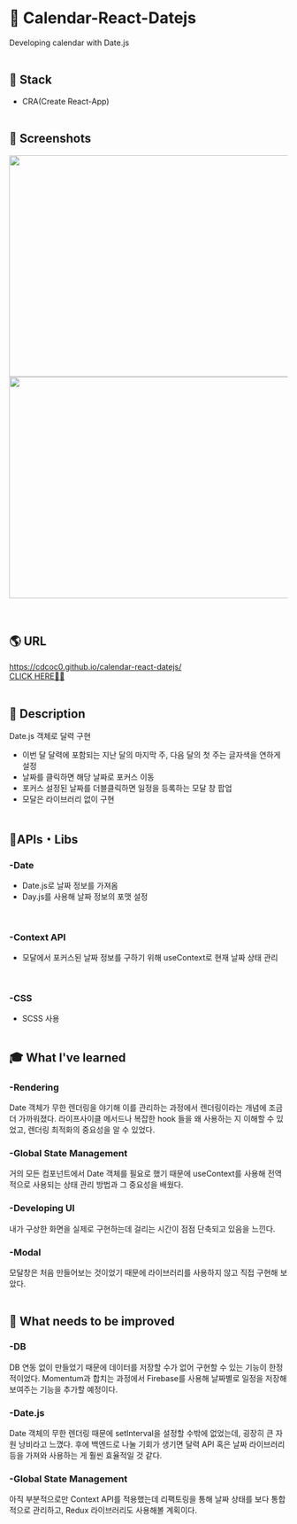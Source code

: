 # 📆 Calendar-React-Datejs

Developing calendar with Date.js
<br />
<br />

## 🔨 Stack
- CRA(Create React-App)
<br /><br />

## 📸 Screenshots

<div>
  <img width="800" height="400" src="https://user-images.githubusercontent.com/61813428/120801989-dc71e380-c57c-11eb-84e2-dcc90e84814c.png">
</div>
<div>
  <img width="800" height="400" src="https://user-images.githubusercontent.com/61813428/120801997-e09e0100-c57c-11eb-8058-540073e90c16.png">
</div>
<br /><br />

## 🌎 URL
<https://cdcoc0.github.io/calendar-react-datejs/> <br />
[CLICK HERE🙋‍♀️](https://cdcoc0.github.io/calendar-react-datejs/)
<br /><br />

## 🧾 Description
Date.js 객체로 달력 구현
- 이번 달 달력에 포함되는 지난 달의 마지막 주, 다음 달의 첫 주는 글자색을 연하게 설정
- 날짜를 클릭하면 해당 날짜로 포커스 이동
- 포커스 설정된 날짜를 더블클릭하면 일정을 등록하는 모달 창 팝업
- 모달은 라이브러리 없이 구현
<br /><br />

## 📂APIs・Libs
### -Date
- Date.js로 날짜 정보를 가져옴
- Day.js를 사용해 날짜 정보의 포맷 설정
<br />

### -Context API
- 모달에서 포커스된 날짜 정보를 구하기 위해 useContext로 현재 날짜 상태 관리
<br />

### -CSS
- SCSS 사용
<br /><br />

## 🎓 What I've learned
### -Rendering
Date 객체가 무한 렌더링을 야기해 이를 관리하는 과정에서 렌더링이라는 개념에 조금 더 가까워졌다. 라이프사이클 메서드나 복잡한 hook 들을 왜 사용하는 지 이해할 수 있었고,  렌더링 최적화의 중요성을 알 수 있었다.
<br />

### -Global State Management
거의 모든 컴포넌트에서 Date 객체를 필요로 했기 때문에 useContext를 사용해 전역적으로 사용되는 상태 관리 방법과 그 중요성을 배웠다.
<br />

### -Developing UI
내가 구상한 화면을 실제로 구현하는데 걸리는 시간이 점점 단축되고 있음을 느낀다. 
<br /> 

### -Modal
모달창은 처음 만들어보는 것이었기 때문에 라이브러리를 사용하지 않고 직접 구현해 보았다. 
<br /><br />

## 🔧 What needs to be improved
### -DB
DB 연동 없이 만들었기 때문에 데이터를 저장할 수가 없어 구현할 수 있는 기능이 한정적이었다. Momentum과 합치는 과정에서 Firebase를 사용해 날짜별로 일정을 저장해 보여주는 기능을 추가할 예정이다.
<br />

### -Date.js
Date 객체의 무한 렌더링 때문에 setInterval을 설정할 수밖에 없었는데, 굉장히 큰 자원 낭비라고 느꼈다. 후에 백엔드로 나눌 기회가 생기면 달력 API 혹은 날짜 라이브러리 등을 가져와 사용하는 게 훨씬 효율적일 것 같다.
<br />

### -Global State Management
아직 부분적으로만 Context API를 적용했는데 리팩토링을 통해 날짜 상태를 보다 통합적으로 관리하고, Redux 라이브러리도 사용해볼 계획이다. 

